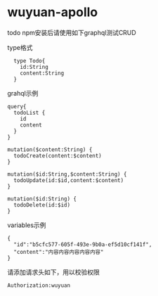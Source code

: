 # wuyuan-apollo

todo
npm安装后请使用如下graphql测试CRUD

type格式
```
  type Todo{
    id:String
    content:String
  }
```

grahql示例
```grahql
query{
  todoList {
    id
    content
  }
}

mutation($content:String) {
  todoCreate(content:$content)
}

mutation($id:String,$content:String) {
  todoUpdate(id:$id,content:$content)
}

mutation($id:String) {
  todoDelete(id:$id) 
}
```

variables示例
```
{
  "id":"b5cfc577-605f-493e-9b0a-ef5d10cf141f",
  "content":"内容内容内容内容内容"
}
```

请添加请求头如下，用以校验权限
```
Authorization:wuyuan
```
